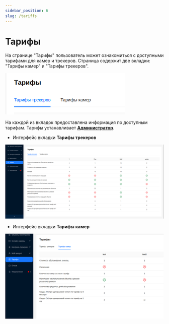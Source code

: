 ```yaml
---
sidebar_position: 6
slug: /tariffs
---
```


# Тарифы

На странице "Тарифы" пользователь может ознакомиться с доступными тарифами для камер и трекеров. Страница содержит две вкладки: "Тарифы камер" и "Тарифы трекеров".

![](./tariffs-tabs-ru.png)

На каждой из вкладок предоставлена информация по доступным тарифам. Тарифы устанавливает [**Администратор**](/ru/admin).

- Интерфейс вкладки **Тарифы трекеров**

![](./tracker-tariffs-ru.png)

- Интерфейс вкладки **Тарифы камер**

![](./cameras-tariffs-ru.png)
